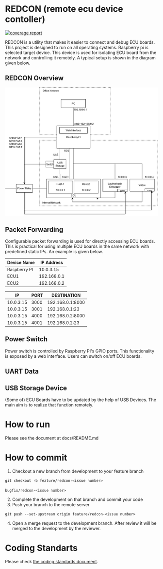 # REDCON (remote ecu device contoller)

[![coverage report](https://gitlab.com/redcon-remote/redcon/badges/development/coverage.svg)](https://gitlab.com/redcon-remote/redcon/-/commits/development)

REDCON is a utility that makes it easier to connect and debug ECU boards. This project is designed to run on all operating systems. Raspberry pi is selected target device. This device is used for isolating ECU board from the network and controlling it remotely. A typical setup is shown in the diagram given below.

## REDCON Overview 
![alt text](docs/diagrams/redcon-overview.png "Overview" )

## Packet Forwarding
Configurable packet forwarding is used for directly accessing ECU boards. This is practical for using multiple ECU boards in the same network with predefined static IPs. An example is given below.

| Device Name | IP Address
|-------------|-----------
|Raspberry PI | 10.0.3.15
|ECU1         | 192.168.0.1
|ECU2         | 192.168.0.2


| IP       | PORT  | DESTINATION
|----------|-------|------------------
| 10.0.3.15| 3000  | 192.168.0.1:8000
| 10.0.3.15| 3001  | 192.168.0.1:23
| 10.0.3.15| 4000  | 192.168.0.2:8000
| 10.0.3.15| 4001  | 192.168.0.2:23

## Power Switch
Power switch is controlled by Raspberry PI's GPIO ports. This functionality is exposed by a web interface. Users can switch on/off ECU boards.

## UART Data


## USB Storage Device
(Some of) ECU Boards have to be updated by the help of USB Devices. The main aim is to realize that function remotely.

# How to run
Please see the document at docs/README.md

# How to commit
1. Checkout a new branch from development to your feature branch
```
git checkout -b feature/redcon-<issue number>

bugfix/redcon-<issue number>
```
2. Complete the development on that branch and commit your code
3. Push your branch to the remote server
```
git push --set-upstream origin feature/redcon-<issue number>
```
4. Open a merge request to the development branch. After review it will be merged to the development by the reviewer.

# Coding Standarts
Please check [the coding standards document](docs/CodingStandards.md).